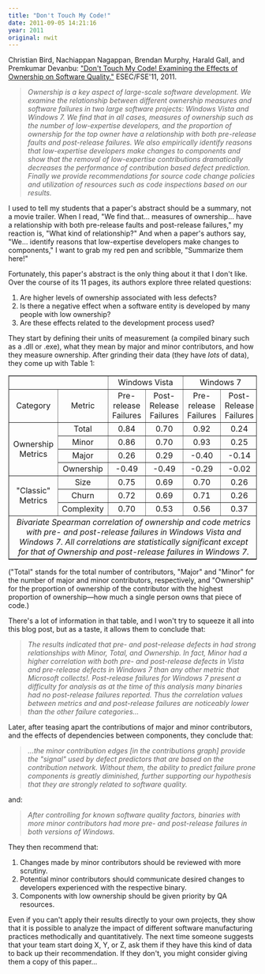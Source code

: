 ```yaml
---
title: "Don't Touch My Code!"
date: 2011-09-05 14:21:16
year: 2011
original: nwit
---
```

<p>Christian Bird, Nachiappan Nagappan, Brendan Murphy, Harald Gall, and Premkumar Devanbu: <a href="http://www.cabird.com/papers/bird2011dtm.pdf">"Don't Touch My Code! Examining the Effects of Ownership on Software Quality."</a> ESEC/FSE'11, 2011.</p>
<blockquote><em>Ownership is a key aspect of large-scale software development. We examine the relationship between different ownership measures and software failures in two large software projects: Windows Vista and Windows 7. We find that in all cases, measures of ownership such as the number of low-expertise developers, and the proportion of ownership for the top owner have a relationship with both pre-release faults and post-release failures. We also empirically identify reasons that low-expertise developers make changes to components and show that the removal of low-expertise contributions dramatically decreases the performance of contribution based defect prediction. Finally we provide recommendations for source code change policies and utilization of resources such as code inspections based on our results.</em></blockquote>
<p>I used to tell my students that a paper's abstract should be a summary, not a movie trailer. When I read, "We find that… measures of ownership… have a relationship with both pre-release faults and post-release failures," my reaction is, "What kind of relationship?" And when a paper's authors say, "We… identify reasons that low-expertise developers make changes to components," I want to grab my red pen and scribble, "Summarize them here!"</p>
<p>Fortunately, this paper's abstract is the only thing about it that I don't like. Over the course of its 11 pages, its authors explore three related questions:</p>
<ol>
  <li>Are higher levels of ownership associated with less defects?</li>
  <li>Is there a negative effect when a software entity is developed by many people with low ownership?</li>
  <li>Are these effects related to the development process used?</li>
</ol>
<p>They start by defining their units of measurement (a compiled binary such as a .dll or .exe), what they mean by major and minor contributors, and how they measure ownership. After grinding their data (they have <em>lots</em> of data), they come up with Table 1:</p>
<table border="1">
<tbody>
<tr>
<td colspan="2"></td>
<td colspan="2" align="center">Windows Vista</td>
<td colspan="2" align="center">Windows 7</td>
</tr>
<tr>
<td align="center">Category</td>
<td align="center">Metric</td>
<td align="center">Pre-release
Failures</td>
<td align="center">Post-Release
Failures</td>
<td align="center">Pre-release
Failures</td>
<td align="center">Post-Release
Failures</td>
</tr>
<tr>
<td rowspan="4" align="center">Ownership
Metrics</td>
<td align="center">Total</td>
<td align="center">0.84</td>
<td align="center">0.70</td>
<td align="center">0.92</td>
<td align="center">0.24</td>
</tr>
<tr>
<td align="center">Minor</td>
<td align="center">0.86</td>
<td align="center">0.70</td>
<td align="center">0.93</td>
<td align="center">0.25</td>
</tr>
<tr>
<td align="center">Major</td>
<td align="center">0.26</td>
<td align="center">0.29</td>
<td align="center">-0.40</td>
<td align="center">-0.14</td>
</tr>
<tr>
<td align="center">Ownership</td>
<td align="center">-0.49</td>
<td align="center">-0.49</td>
<td align="center">-0.29</td>
<td align="center">-0.02</td>
</tr>
<tr>
<td rowspan="3" align="center">"Classic"
Metrics</td>
<td align="center">Size</td>
<td align="center">0.75</td>
<td align="center">0.69</td>
<td align="center">0.70</td>
<td align="center">0.26</td>
</tr>
<tr>
<td align="center">Churn</td>
<td align="center">0.72</td>
<td align="center">0.69</td>
<td align="center">0.71</td>
<td align="center">0.26</td>
</tr>
<tr>
<td align="center">Complexity</td>
<td align="center">0.70</td>
<td align="center">0.53</td>
<td align="center">0.56</td>
<td align="center">0.37</td>
</tr>
<tr>
<td colspan="6" align="center"><em>Bivariate Spearman correlation of ownership and code metrics with pre- and post-release failures in Windows Vista and Windows 7.
All correlations are statistically significant except for that of Ownership and post-release failures in Windows 7.</em></td>
</tr>
</tbody>
</table>
<p>("Total" stands for the total number of contributors, "Major" and "Minor" for the number of major and minor contributors, respectively, and "Ownership" for the proportion of ownership of the contributor with the highest proportion of ownership—how much a single person owns that piece of code.)</p>
<p>There's a lot of information in that table, and I won't try to squeeze it all into this blog post, but as a taste, it allows them to conclude that:</p>
<blockquote><em>The results indicated that pre- and post-release defects in had strong relationships with Minor, Total, and Ownership. In fact, Minor had a higher correlation with both pre- and post-release defects in Vista and pre-release defects in Windows 7 than any other metric that Microsoft collects!. Post-release failures for Windows 7 present a difficulty for analysis as at the time of this analysis many binaries had no post-release failures reported. Thus the correlation values between metrics and and post-release failures are noticeably lower than the other failure categories…</em></blockquote>
<p>Later, after teasing apart the contributions of major and minor contributors, and the effects of dependencies between components, they conclude that:</p>
<blockquote><em>…the minor contribution edges [in the contributions graph] provide the "signal" used by defect predictors that are based on the contribution network. Without them, the ability to predict failure prone components is greatly diminished, further supporting our hypothesis that they are strongly related to software quality.</em></blockquote>
<p>and:</p>
<blockquote><em>After controlling for known software quality factors, binaries with more minor contributors had more pre- and post-release failures in both versions of Windows.</em></blockquote>
<p>They then recommend that:</p>
<ol>
  <li>Changes made by minor contributors should be reviewed with more scrutiny.</li>
  <li>Potential minor contributors should communicate desired changes to developers experienced with the respective binary.</li>
  <li>Components with low ownership should be given priority by QA resources.</li>
</ol>
<p>Even if you can't apply their results directly to your own projects, they show that it is possible to analyze the impact of different software manufacturing practices methodically and quantitatively. The next time someone suggests that your team start doing X, Y, or Z, ask them if they have this kind of data to back up their recommendation. If they don't, you might consider giving them a copy of this paper…</p>
